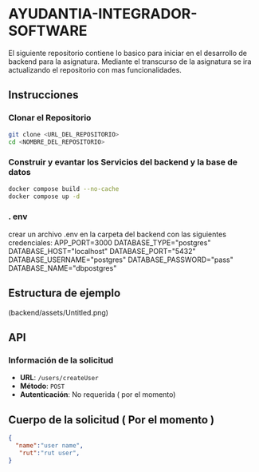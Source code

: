 # AYUDANTIA-INTEGRADOR-SOFTWARE
El siguiente repositorio contiene lo basico para iniciar en el desarrollo de backend para la asignatura.
Mediante el transcurso de la asignatura se ira actualizando el repositorio con mas funcionalidades.

## Instrucciones
### Clonar el Repositorio

```bash
git clone <URL_DEL_REPOSITORIO>
cd <NOMBRE_DEL_REPOSITORIO>
```
### Construir y evantar los Servicios del backend y la base de datos

```bash
docker compose build --no-cache
docker compose up -d
```

### . env
crear un archivo .env en la carpeta del backend con las siguientes credenciales:
APP_PORT=3000
DATABASE_TYPE="postgres"
DATABASE_HOST="localhost"
DATABASE_PORT="5432"
DATABASE_USERNAME="postgres"
DATABASE_PASSWORD="pass"
DATABASE_NAME="dbpostgres"

## Estructura de ejemplo
(backend/assets/Untitled.png)

## API 

### Información de la solicitud
- **URL**: `/users/createUser`
- **Método**: `POST`
- **Autenticación**: No requerida ( por el momento)
## Cuerpo de la solicitud ( Por el momento )
```json
{
  "name":"user name",
   "rut":"rut user",
}